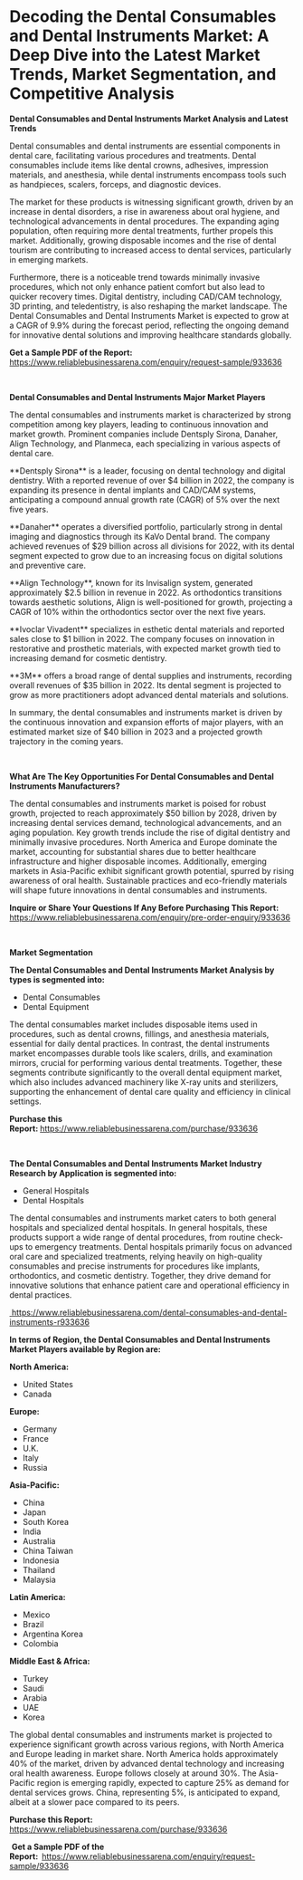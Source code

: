 <p><h1>Decoding the Dental Consumables and Dental Instruments Market: A Deep Dive into the Latest Market Trends, Market Segmentation, and Competitive Analysis</h1></p><p><strong>Dental Consumables and Dental Instruments Market Analysis and Latest Trends</strong></p>
<p><p>Dental consumables and dental instruments are essential components in dental care, facilitating various procedures and treatments. Dental consumables include items like dental crowns, adhesives, impression materials, and anesthesia, while dental instruments encompass tools such as handpieces, scalers, forceps, and diagnostic devices. </p><p>The market for these products is witnessing significant growth, driven by an increase in dental disorders, a rise in awareness about oral hygiene, and technological advancements in dental procedures. The expanding aging population, often requiring more dental treatments, further propels this market. Additionally, growing disposable incomes and the rise of dental tourism are contributing to increased access to dental services, particularly in emerging markets.</p><p>Furthermore, there is a noticeable trend towards minimally invasive procedures, which not only enhance patient comfort but also lead to quicker recovery times. Digital dentistry, including CAD/CAM technology, 3D printing, and teledentistry, is also reshaping the market landscape. The Dental Consumables and Dental Instruments Market is expected to grow at a CAGR of 9.9% during the forecast period, reflecting the ongoing demand for innovative dental solutions and improving healthcare standards globally.</p></p>
<p><strong>Get a Sample PDF of the Report:&nbsp;</strong> <a href="https://www.reliablebusinessarena.com/enquiry/request-sample/933636?utm_campaign=3576&utm_medium=2&utm_source=Github&utm_content=ia&utm_term=18042025&utm_id=dental-consumables-and-dental-instruments">https://www.reliablebusinessarena.com/enquiry/request-sample/933636</a></p>
<p>&nbsp;</p>
<p><strong>Dental Consumables and Dental Instruments Major Market Players</strong></p>
<p><p>The dental consumables and instruments market is characterized by strong competition among key players, leading to continuous innovation and market growth. Prominent companies include Dentsply Sirona, Danaher, Align Technology, and Planmeca, each specializing in various aspects of dental care.</p><p>**Dentsply Sirona** is a leader, focusing on dental technology and digital dentistry. With a reported revenue of over $4 billion in 2022, the company is expanding its presence in dental implants and CAD/CAM systems, anticipating a compound annual growth rate (CAGR) of 5% over the next five years.</p><p>**Danaher** operates a diversified portfolio, particularly strong in dental imaging and diagnostics through its KaVo Dental brand. The company achieved revenues of $29 billion across all divisions for 2022, with its dental segment expected to grow due to an increasing focus on digital solutions and preventive care.</p><p>**Align Technology**, known for its Invisalign system, generated approximately $2.5 billion in revenue in 2022. As orthodontics transitions towards aesthetic solutions, Align is well-positioned for growth, projecting a CAGR of 10% within the orthodontics sector over the next five years.</p><p>**Ivoclar Vivadent** specializes in esthetic dental materials and reported sales close to $1 billion in 2022. The company focuses on innovation in restorative and prosthetic materials, with expected market growth tied to increasing demand for cosmetic dentistry.</p><p>**3M** offers a broad range of dental supplies and instruments, recording overall revenues of $35 billion in 2022. Its dental segment is projected to grow as more practitioners adopt advanced dental materials and solutions.</p><p>In summary, the dental consumables and instruments market is driven by the continuous innovation and expansion efforts of major players, with an estimated market size of $40 billion in 2023 and a projected growth trajectory in the coming years.</p></p>
<p>&nbsp;</p>
<p><strong>What Are The Key Opportunities For Dental Consumables and Dental Instruments Manufacturers?</strong></p>
<p><p>The dental consumables and instruments market is poised for robust growth, projected to reach approximately $50 billion by 2028, driven by increasing dental services demand, technological advancements, and an aging population. Key growth trends include the rise of digital dentistry and minimally invasive procedures. North America and Europe dominate the market, accounting for substantial shares due to better healthcare infrastructure and higher disposable incomes. Additionally, emerging markets in Asia-Pacific exhibit significant growth potential, spurred by rising awareness of oral health. Sustainable practices and eco-friendly materials will shape future innovations in dental consumables and instruments.</p></p>
<p><strong>Inquire or Share Your Questions If Any Before Purchasing This Report:</strong> <a href="https://www.reliablebusinessarena.com/enquiry/pre-order-enquiry/933636?utm_campaign=3576&utm_medium=2&utm_source=Github&utm_content=ia&utm_term=18042025&utm_id=dental-consumables-and-dental-instruments">https://www.reliablebusinessarena.com/enquiry/pre-order-enquiry/933636</a></p>
<p>&nbsp;</p>
<p><strong>Market Segmentation</strong></p>
<p><strong>The Dental Consumables and Dental Instruments Market Analysis by types is segmented into:</strong></p>
<p><ul><li>Dental Consumables</li><li>Dental Equipment</li></ul></p>
<p><p>The dental consumables market includes disposable items used in procedures, such as dental crowns, fillings, and anesthesia materials, essential for daily dental practices. In contrast, the dental instruments market encompasses durable tools like scalers, drills, and examination mirrors, crucial for performing various dental treatments. Together, these segments contribute significantly to the overall dental equipment market, which also includes advanced machinery like X-ray units and sterilizers, supporting the enhancement of dental care quality and efficiency in clinical settings.</p></p>
<p><strong>Purchase this Report:&nbsp;</strong><a href="https://www.reliablebusinessarena.com/purchase/933636?utm_campaign=3576&utm_medium=2&utm_source=Github&utm_content=ia&utm_term=18042025&utm_id=dental-consumables-and-dental-instruments">https://www.reliablebusinessarena.com/purchase/933636</a></p>
<p>&nbsp;</p>
<p><strong>The Dental Consumables and Dental Instruments Market Industry Research by Application is segmented into:</strong></p>
<p><ul><li>General Hospitals</li><li>Dental Hospitals</li></ul></p>
<p><p>The dental consumables and instruments market caters to both general hospitals and specialized dental hospitals. In general hospitals, these products support a wide range of dental procedures, from routine check-ups to emergency treatments. Dental hospitals primarily focus on advanced oral care and specialized treatments, relying heavily on high-quality consumables and precise instruments for procedures like implants, orthodontics, and cosmetic dentistry. Together, they drive demand for innovative solutions that enhance patient care and operational efficiency in dental practices.</p></p>
<p><a href="https://www.reliablebusinessarena.com/dental-consumables-and-dental-instruments-r933636?utm_campaign=3576&utm_medium=2&utm_source=Github&utm_content=ia&utm_term=18042025&utm_id=dental-consumables-and-dental-instruments">&nbsp;https://www.reliablebusinessarena.com/dental-consumables-and-dental-instruments-r933636</a></p>
<p><strong>In terms of Region, the Dental Consumables and Dental Instruments Market Players available by Region are:</strong></p>
<p>
    <p> <strong> North America: </strong>
        <ul>
            <li>United States</li>
            <li>Canada</li>
        </ul>
        </p> 
    <p> <strong> Europe: </strong>
        <ul>
            <li>Germany</li>
            <li>France</li>
            <li>U.K.</li>
            <li>Italy</li>
            <li>Russia</li>
        </ul>
        </p> 
    <p> <strong> Asia-Pacific: </strong>
        <ul>
            <li>China</li>
            <li>Japan</li>
            <li>South Korea</li>
            <li>India</li>
            <li>Australia</li>
            <li>China Taiwan</li>
            <li>Indonesia</li>
            <li>Thailand</li>
            <li>Malaysia</li>
        </ul>
        </p> 
    <p> <strong> Latin America: </strong>
        <ul>
            <li>Mexico</li>
            <li>Brazil</li>
            <li>Argentina Korea</li>
            <li>Colombia</li>
        </ul>
        </p> 
    <p> <strong> Middle East & Africa: </strong>
        <ul>
            <li>Turkey</li>
            <li>Saudi</li>
            <li>Arabia</li>
            <li>UAE</li>
            <li>Korea</li>
        </ul>
    </p>
    </p>
<p><p>The global dental consumables and instruments market is projected to experience significant growth across various regions, with North America and Europe leading in market share. North America holds approximately 40% of the market, driven by advanced dental technology and increasing oral health awareness. Europe follows closely at around 30%. The Asia-Pacific region is emerging rapidly, expected to capture 25% as demand for dental services grows. China, representing 5%, is anticipated to expand, albeit at a slower pace compared to its peers.</p></p>
<p><strong>Purchase this Report: </strong><a href="https://www.reliablebusinessarena.com/purchase/933636?utm_campaign=3576&utm_medium=2&utm_source=Github&utm_content=ia&utm_term=18042025&utm_id=dental-consumables-and-dental-instruments">https://www.reliablebusinessarena.com/purchase/933636</a></p>
<p>&nbsp;<strong>Get a Sample PDF of the Report:&nbsp;&nbsp;</strong><a href="https://www.reliablebusinessarena.com/enquiry/request-sample/933636?utm_campaign=3576&utm_medium=2&utm_source=Github&utm_content=ia&utm_term=18042025&utm_id=dental-consumables-and-dental-instruments">https://www.reliablebusinessarena.com/enquiry/request-sample/933636</a></p>
<p><strong></strong></p>
<p><p></p><p></p><p></p></p>